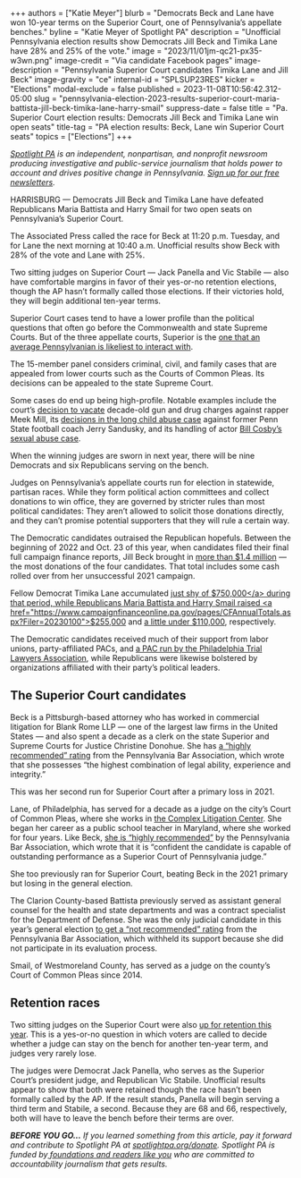 +++
authors = ["Katie Meyer"]
blurb = "Democrats Beck and Lane have won 10-year terms on the Superior Court, one of Pennsylvania’s appellate benches."
byline = "Katie Meyer of Spotlight PA"
description = "Unofficial Pennsylvania election results show Democrats Jill Beck and Timika Lane have 28% and 25% of the vote."
image = "2023/11/01jm-qc21-px35-w3wn.png"
image-credit = "Via candidate Facebook pages"
image-description = "Pennsylvania Superior Court candidates Timika Lane and Jill Beck"
image-gravity = "ce"
internal-id = "SPLSUP23RES"
kicker = "Elections"
modal-exclude = false
published = 2023-11-08T10:56:42.312-05:00
slug = "pennsylvania-election-2023-results-superior-court-maria-battista-jill-beck-timika-lane-harry-smail"
suppress-date = false
title = "Pa. Superior Court election results: Democrats Jill Beck and Timika Lane win open seats"
title-tag = "PA election results: Beck, Lane win Superior Court seats"
topics = ["Elections"]
+++

<a href="https://www.spotlightpa.org/"><em>Spotlight PA</em></a><em> is an independent, nonpartisan, and nonprofit newsroom producing investigative and public-service journalism that holds power to account and drives positive change in Pennsylvania. </em><a href="https://www.spotlightpa.org/newsletters"><em>Sign up for our free newsletters</em></a><em>.</em>

HARRISBURG — Democrats Jill Beck and Timika Lane have defeated Republicans Maria Battista and Harry Smail for two open seats on Pennsylvania’s Superior Court.

The Associated Press called the race for Beck at 11:20 p.m. Tuesday, and for Lane the next morning at 10:40 a.m. Unofficial results show Beck with 28% of the vote and Lane with 25%.

Two sitting judges on Superior Court — Jack Panella and Vic Stabile — also have comfortable margins in favor of their yes-or-no retention elections, though the AP hasn’t formally called those elections. If their victories hold, they will begin additional ten-year terms.

<script src="https://www.spotlightpa.org/embed.js" async></script><div data-spl-embed-version="1" data-spl-src="https://www.spotlightpa.org/embeds/newsletter/"></div>

Superior Court cases tend to have a lower profile than the political questions that often go before the Commonwealth and state Supreme Courts. But of the three appellate courts, Superior is the <a href="https://www.spotlightpa.org/news/2023/10/pennsylvania-superior-court-judges-rulings-cases-elections-explainer/">one that an average Pennsylvanian is likeliest to interact with</a>.

The 15-member panel considers criminal, civil, and family cases that are appealed from lower courts such as the Courts of Common Pleas. Its decisions can be appealed to the state Supreme Court.

Some cases do end up being high-profile. Notable examples include the court’s <a href="https://www.inquirer.com/news/meek-mill-conviction-overturned-cleared-larry-krasner-philadelphia-20190724.html">decision to vacate</a> decade-old gun and drug charges against rapper Meek Mill, its <a href="https://www.cnn.com/2019/02/05/us/jerry-sandusky-re-sentenced/index.html">decisions in the long child abuse case</a> against former Penn State football coach Jerry Sandusky, and its handling of actor <a href="https://www.nytimes.com/2018/04/26/arts/television/bill-cosby-guilty-retrial.html">Bill Cosby’s sexual abuse case</a>.

When the winning judges are sworn in next year, there will be nine Democrats and six Republicans serving on the bench.

Judges on Pennsylvania’s appellate courts run for election in statewide, partisan races. While they form political action committees and collect donations to win office, they are governed by stricter rules than most political candidates: They aren’t allowed to solicit those donations directly, and they can’t promise potential supporters that they will rule a certain way.

The Democratic candidates outraised the Republican hopefuls. Between the beginning of 2022 and Oct. 23 of this year, when candidates filed their final full campaign finance reports, Jill Beck brought in <a href="https://www.campaignfinanceonline.pa.gov/pages/CFAnnualTotals.aspx?Filer=20200421">more than $1.4 million</a> — the most donations of the four candidates. That total includes some cash rolled over from her unsuccessful 2021 campaign.

Fellow Democrat Timika Lane accumulated <a href="https://www.campaignfinanceonline.pa.gov/pages/CFAnnualTotals.aspx?Filer=20200444">just shy of $750,000</a> during that period, while Republicans Maria Battista and Harry Smail raised <a href="https://www.campaignfinanceonline.pa.gov/pages/CFAnnualTotals.aspx?Filer=20230100">$255,000</a> and <a href="https://www.campaignfinanceonline.pa.gov/pages/CFAnnualTotals.aspx?Filer=20220575">a little under $110,000</a>, respectively.

The Democratic candidates received much of their support from labor unions, party-affiliated PACs, and <a href="https://www.philatla.org/?pg=AboutCBTPAC">a PAC run by the Philadelphia Trial Lawyers Association</a>, while Republicans were likewise bolstered by organizations affiliated with their party’s political leaders. <strong></strong>

## The Superior Court candidates

Beck is a Pittsburgh-based attorney who has worked in commercial litigation for Blank Rome LLP — one of the largest law firms in the United States — and also spent a decade as a clerk on the state Superior and Supreme Courts for Justice Christine Donohue. She has <a href="https://www.pabar.org/site/News-and-Publications/News/News-Releases/2023/March/Pennsylvania-Bar-Association-Judicial-Evaluation-Commission-Issues-All-Ratings-for-Candidates-Seeking-to-Fill-Seats-on-Pennsylvania-Appellate-Courts">a “highly recommended” rating</a> from the Pennsylvania Bar Association, which wrote that she possesses “the highest combination of legal ability, experience and integrity.”

This was her second run for Superior Court after a primary loss in 2021.

Lane, of Philadelphia, has served for a decade as a judge on the city’s Court of Common Pleas, where she works in <a href="https://www.courts.phila.gov/pdf/manuals/civil-trial/complex-litigation-center.pdf">the Complex Litigation Center</a>. She began her career as a public school teacher in Maryland, where she worked for four years. Like Beck, <a href="https://www.pabar.org/site/News-and-Publications/News/News-Releases/2023/March/Pennsylvania-Bar-Association-Judicial-Evaluation-Commission-Issues-All-Ratings-for-Candidates-Seeking-to-Fill-Seats-on-Pennsylvania-Appellate-Courts">she is “highly recommended”</a> by the Pennsylvania Bar Association, which wrote that it is “confident the candidate is capable of outstanding performance as a Superior Court of Pennsylvania judge.”

She too previously ran for Superior Court, beating Beck in the 2021 primary but losing in the general election.

The Clarion County-based Battista previously served as assistant general counsel for the health and state departments and was a contract specialist for the Department of Defense. She was the only judicial candidate in this year’s general election <a href="https://www.pabar.org/public/jec2023/quickvoterguide.pdf">to get a “not recommended” rating</a> from the Pennsylvania Bar Association, which withheld its support because she did not participate in its evaluation process.

Smail, of Westmoreland County, has served as a judge on the county’s Court of Common Pleas since 2014.

<script src="https://www.spotlightpa.org/embed.js" async></script><div data-spl-embed-version="1" data-spl-src="https://www.spotlightpa.org/embeds/donate/"></div>

## Retention races

Two sitting judges on the Superior Court were also <a href="https://www.spotlightpa.org/news/2023/09/pennsylvania-election-2023-judicial-retention-superior-court-common-pleas/">up for retention this year</a>. This is a yes-or-no question in which voters are called to decide whether a judge can stay on the bench for another ten-year term, and judges very rarely lose.

The judges were Democrat Jack Panella, who serves as the Superior Court’s president judge, and Republican Vic Stabile. Unofficial results appear to show that both were retained though the race hasn’t been formally called by the AP. If the result stands, Panella will begin serving a third term and Stabile, a second. Because they are 68 and 66, respectively, both will have to leave the bench before their terms are over.

<strong><em>BEFORE YOU GO…</em></strong><em> If you learned something from this article, pay it forward and contribute to Spotlight PA at </em><a href="http://spotlightpa.org/donate"><em>spotlightpa.org/donate</em></a><em>. Spotlight PA is funded by</em><a href="https://www.spotlightpa.org/support"><em> foundations and readers like you</em></a><em> who are committed to accountability journalism that gets results.</em>

